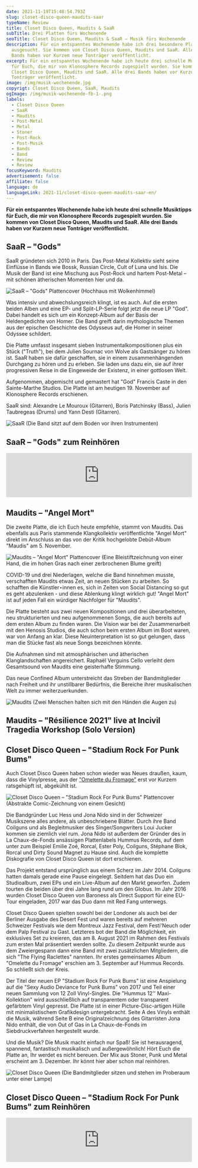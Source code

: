 ```yaml
---
date: 2021-11-19T15:48:54.793Z
slug: closet-disco-queen-maudits-saar
typeName: Review
title: Closet Disco Queen, Maudits & SaaR
subTitle: Drei Platten fürs Wochenende
seoTitle: Closet Disco Queen, Maudits & SaaR – Musik fürs Wochenende
description: Für ein entspanntes Wochenende habe ich drei besondere Platten
  ausgesucht. Sie kommen von Closet Disco Queen, Maudits und SaaR. Alle drei
  Bands haben vor Kurzem neue Tonträger veröffentlicht.
excerpt: Für ein entspanntes Wochenende habe ich heute drei schnelle Musiktipps
  für Euch, die mir von Klonosphere Records zugespielt wurden. Sie kommen von
  Closet Disco Queen, Maudits und SaaR. Alle drei Bands haben vor Kurzem neue
  Tonträger veröffentlicht.
image: /img/musik-wochenende.jpg
copyrigt: Closet Disco Queen, SaaR, Maudits
ogImage: /img/musik-wochenende-fb-1-.png
labels:
  - Closet Disco Queen
  - SaaR
  - Maudits
  - Post-Metal
  - Metal
  - Stoner
  - Post-Rock
  - Post-Musik
  - Bands
  - Band
  - Review
  - Review
focusKeyword: Maudits
advertisement: false
affiliate: false
language: de
languageLink: 2021-11/closet-disco-queen-maudits-saar-en/
---
```

**Für ein entspanntes Wochenende habe ich heute drei schnelle Musiktipps für Euch, die mir von Klonosphere Records zugespielt wurden. Sie kommen von Closet Disco Queen, Maudits und SaaR. Alle drei Bands haben vor Kurzem neue Tonträger veröffentlicht.**

## SaaR – "Gods"

SaaR gründeten sich 2010 in Paris. Das Post-Metal Kollektiv sieht seine Einflüsse in Bands wie Bossk, Russian Circle, Cult of Luna und Isis. Die Musik der Band ist eine Mischung aus Post-Rock und hartem Post-Metal – mit schönen ätherischen Momenten hier und da.

![SaaR – "Gods" Plattencover (Hochhaus mit Wolkenhimmel)](/img/saar.jpeg "SaaR – \"Gods\"")

Was intensiv und abwechslungsreich klingt, ist es auch. Auf die ersten beiden Alben und eine EP- und Split-LP-Serie folgt jetzt die neue LP "God". Dabei handelt es sich um ein Konzept-Album auf der Basis der Heldengedichte von Homer. Die Band greift darin mythologische Themen aus der epischen Geschichte des Odysseus auf, die Homer in seiner Odyssee schildert.

Die Platte umfasst insgesamt sieben Instrumentalkompositionen plus ein Stück ("Truth"), bei dem Julien Sournac von Wolve als Gastsänger zu hören ist. SaaR haben sie dafür geschaffen, sie in einem zusammenhängenden Durchgang zu hören und zu erleben. Sie laden uns dazu ein, sie auf ihrer progressiven Reise in die Eingeweide der Existenz, in einer gottlosen Welt.

Aufgenommen, abgemischt und gemastert hat "God" Francis Caste in den Sainte-Marthe Studios. Die Platte ist am heutigen 19. November auf Klonosphere Records erschienen.

SaaR sind: Alexandre Le Mouroux (Gitarren), Boris Patchinsky (Bass), Julien Taubregeas (Drums) und Yann Desti (Gitarren).

![SaaR (Die Band sitzt auf dem Boden vor ihren Instrumenten)](/img/saar.jpg "SaaR| large ")

## SaaR – "Gods" zum Reinhören

<iframe style="border: 0; width: 100%; height: 120px;" src="https://bandcamp.com/EmbeddedPlayer/album=1943744856/size=large/bgcol=ffffff/linkcol=0687f5/tracklist=false/artwork=small/transparent=true/" seamless><a href="https://saar.bandcamp.com/album/gods-2">GODS by SaaR</a></iframe>

## Maudits – "Angel Mort"

Die zweite Platte, die ich Euch heute empfehle, stammt von Maudits. Das ebenfalls aus Paris stammende Klangkollektiv veröffentlichte "Angel Mort" direkt im Anschluss an das von der Kritik hochgelobte Debüt-Album "Maudis" am 5. November.

![Maudits – "Angel Mort" Plattencover (Eine Bleistiftzeichnung von einer Hand, die im hohen Gras nach einer zerbrochenen Blume greift)](/img/maudits.jpeg "Maudits – \"Angel Mort\"")

COVID-19 und drei Niederlagen, welche die Band hinnehmen musste, verschafften Maudits etwas Zeit,  an neuen Stücken zu arbeiten. So schafften die Künstler⋆innen es, sich in Zeiten von Social Distancing so gut es geht abzulenken - und diese Ablenkung klingt wirklich gut! "Angel Mort" ist auf jeden Fall ein würdiger Nachfolger für "Maudits".

Die Platte besteht aus zwei neuen Kompositionen und drei überarbeiteten, neu strukturierten und neu aufgenommenen Songs, die auch bereits auf dem ersten Album zu finden waren. Die Vision war bei der Zusammenarbeit mit den Henosis Studios, die auch schon beim ersten Album im Boot waren, war von Anfang an klar. Diese Neuinterpretation ist so gut gelungen, dass man die Stücke fast als neue Songs bezeichnen könnte.

Die Aufnahmen sind mit atmosphärischen und ätherischen Klanglandschaften angereichert. Raphaël Verguins Cello verleiht dem Gesamtsound von Maudits eine geisterhafte Stimmung.

Das neue Confined Album unterstreicht das Streben der Bandmitglieder nach Freiheit und ihr unstillbarer Bedürfnis, die Bereiche ihrer musikalischen Welt zu immer weiterzuerkunden.

![Maudits (Zwei Menschen halten sich mit den Händen die Augen zu)](/img/maudits.jpg "Maudits| large ")

## Maudits – "Résilience 2021" live at Incivil Tragedia Workshop (Solo Version)

<YouTube id="T4ojBcJqVU" />

## Closet Disco Queen – "Stadium Rock For Punk Bums"

Auch Closet Disco Queen haben schon wieder was Neues draußen, kaum, dass die Vinylpresse, aus der ["Omelette du Fromage"](/2021/08/closet-disco-queen-the-flying-raclettes-omelette-du-fromage/) erst vor Kurzem ratsgehüpft ist, abgekühlt ist.

![Closet Disco Queen – "Stadium Rock For Punk Bums" Plattencover (Abstrakte Comic-Zeichnung von einem Gesicht)](/img/closet-disco-queen.jpeg "Closet Disco Queen – \"Stadium Rock For Punk Bums\"")

Die Bandgründer Luc Hess und Jona Nido sind in der Schweizer Musikszene alles andere, als unbeschriebene Blätter. Durch ihre Band Coilguns und als Begleitmusiker des Singer/Songwriters Loui Jucker kommen sie ziemlich viel rum. Jona Nido ist  außerdem der Gründer des in La Chaux-de-Fonds ansässigen Plattenlabels Hummus Records, auf dem unter zum Beispiel Emilie Zoé, Rorcal, Ester Poly, Coilguns, Stéphane Blok, Rorcal und Dirty Sound Magnet zu Hause sind. Auch die komplette Diskografie von Closet Disco Queen ist dort erschienen.

Das Projekt entstand ursprünglich aus einem Scherz im Jahr 2014. Coilguns hatten damals gerade eine Pause eingelegt. Seitdem hat das Duo ein Studioalbum, zwei EPs und ein Live-Album auf den Markt geworfen. Zudem tourten die beiden über drei Jahre lang rund um den Globus. Im Jahr 2016 wurden Closet Disco Queen von Baroness als Direct Support für eine EU-Tour eingeladen, 2017 war das Duo dann mit Red Fang unterwegs.

Closet Disco Queen spielten sowohl bei der Londoner als auch bei der Berliner Ausgabe des Desert Fest und waren bereits auf mehreren Schweizer Festivals wie dem Montreux Jazz Festival, dem Festi'Neuch oder dem Palp Festival zu Gast. Letzteres bot der Band die Möglichkeit, ein exklusives Set zu kreieren, das am 8. August 2021 im Rahmen des Festivals zum ersten Mal präsentiert werden sollte. Zu diesem Zeitpunkt wurde aus dem Zweiergespann dann eine Band mit zwei zusätzlichen Mitgliedern, die sich "The Flying Raclettes" nannten. Ihr erstes gemeinsames Album "Omelette du Fromage" erschien am 3. September auf Hummus Records. So schließt sich der Kreis.

Der Titel der neuen EP "Stadium Rock For Punk Bums" ist eine Anspielung auf die "Sexy Audio Deviance for Punk Bums" von 2017 und Teil einer neuen Sammlung von 12 Zoll Vinyl-Singles. Die "Hummus 12'' Maxi-Kollektion" wird ausschließlich auf transparentem oder transparent gefärbtem Vinyl gepresst. Die Platte ist in einer Picture-Disc-artigen Hülle mit minimalistischem Grafikdesign untergebracht. Seite A des Vinyls enthält die Musik, während Seite B eine Originalzeichnung des Gitarristen Jona Nido enthält, die von Out of Gas in La Chaux-de-Fonds im Siebdruckverfahren hergestellt wurde.

Und die Musik? Die Musik macht einfach nur Spaß! Sie ist herausragend, spannend, fantastisch musikalisch und außergewöhnlich! Hört Euch die Platte an, Ihr werdet es nicht bereuen. Der Mix aus Stoner, Punk und Metal erscheint am 3. Dezember. Ihr könnt hier aber schon mal reinhören.

![Closet Disco Queen (Die Bandmitglieder sitzen und stehen im Proberaum unter einer Lampe)](/img/closet-disco.jpg "Closet Disco Queen| large ")

## Closet Disco Queen – "Stadium Rock For Punk Bums" zum Reinhören

<iframe style="border: 0; width: 100%; height: 120px;" src="https://bandcamp.com/EmbeddedPlayer/album=158460481/size=large/bgcol=ffffff/linkcol=5c9b72/tracklist=false/artwork=small/transparent=true/" seamless><a href="https://closetdiscoqueen.bandcamp.com/album/stadium-rock-for-punk-bums">Stadium Rock for Punk Bums by Closet Disco Queen</a></iframe>